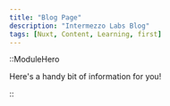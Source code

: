 ```yaml
---
title: "Blog Page"
description: "Intermezzo Labs Blog"
tags: [Nuxt, Content, Learning, first]
---
```


::ModuleHero

Here's a handy bit of information for you!

::
